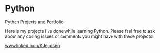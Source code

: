 # Python
Python Projects and Portfolio

Here is my projects I've done while learning Python. Please feel free to ask about any coding issues or comments you might have with these projects!

www.linked.in/in/KJeppsen
